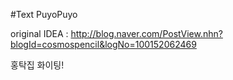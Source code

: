 #Text PuyoPuyo

original IDEA : http://blog.naver.com/PostView.nhn?blogId=cosmospencil&logNo=100152062469

홍탁집 화이팅!
